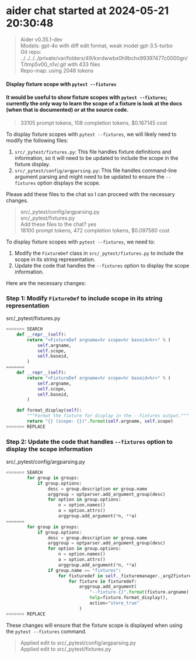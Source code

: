 
# aider chat started at 2024-05-21 20:30:48

> Aider v0.35.1-dev  
> Models: gpt-4o with diff edit format, weak model gpt-3.5-turbo  
> Git repo: ../../../../private/var/folders/49/kxrdwwbx0h9bchx99397477c0000gn/T/tmp5v00_n1v/.git with 433 files  
> Repo-map: using 2048 tokens  

#### Display fixture scope with `pytest --fixtures`  
#### It would be useful to show fixture scopes with `pytest --fixtures`; currently the only way to learn the scope of a fixture is look at the docs (when that is documented) or at the source code.  
> 33105 prompt tokens, 108 completion tokens, $0.167145 cost  

To display fixture scopes with `pytest --fixtures`, we will likely need to modify the following files:

1. `src/_pytest/fixtures.py`: This file handles fixture definitions and information, so it will need to be updated to include the scope in the fixture display.
2. `src/_pytest/config/argparsing.py`: This file handles command-line argument parsing and might need to be updated to ensure the `--fixtures` option displays the scope.

Please add these files to the chat so I can proceed with the necessary changes.

> src/_pytest/config/argparsing.py  
> src/_pytest/fixtures.py  
> Add these files to the chat? yes  
> 18100 prompt tokens, 472 completion tokens, $0.097580 cost  

To display fixture scopes with `pytest --fixtures`, we need to:

1. Modify the `FixtureDef` class in `src/_pytest/fixtures.py` to include the scope in its string representation.
2. Update the code that handles the `--fixtures` option to display the scope information.

Here are the necessary changes:

### Step 1: Modify `FixtureDef` to include scope in its string representation

src/_pytest/fixtures.py
```python
<<<<<<< SEARCH
    def __repr__(self):
        return "<FixtureDef argname=%r scope=%r baseid=%r>" % (
            self.argname,
            self.scope,
            self.baseid,
        )
=======
    def __repr__(self):
        return "<FixtureDef argname=%r scope=%r baseid=%r>" % (
            self.argname,
            self.scope,
            self.baseid,
        )

    def format_display(self):
        """Format the fixture for display in the --fixtures output."""
        return "{} (scope: {})".format(self.argname, self.scope)
>>>>>>> REPLACE
```

### Step 2: Update the code that handles `--fixtures` option to display the scope information

src/_pytest/config/argparsing.py
```python
<<<<<<< SEARCH
        for group in groups:
            if group.options:
                desc = group.description or group.name
                arggroup = optparser.add_argument_group(desc)
                for option in group.options:
                    n = option.names()
                    a = option.attrs()
                    arggroup.add_argument(*n, **a)
=======
        for group in groups:
            if group.options:
                desc = group.description or group.name
                arggroup = optparser.add_argument_group(desc)
                for option in group.options:
                    n = option.names()
                    a = option.attrs()
                    arggroup.add_argument(*n, **a)
                if group.name == "fixtures":
                    for fixturedef in self._fixturemanager._arg2fixturedefs.values():
                        for fixture in fixturedef:
                            arggroup.add_argument(
                                "--fixture-{}".format(fixture.argname),
                                help=fixture.format_display(),
                                action="store_true"
                            )
>>>>>>> REPLACE
```

These changes will ensure that the fixture scope is displayed when using the `pytest --fixtures` command.

> Applied edit to src/_pytest/config/argparsing.py  
> Applied edit to src/_pytest/fixtures.py  
